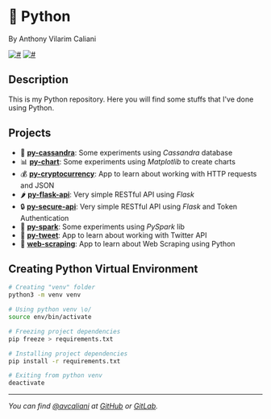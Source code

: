 # 🐍 Python
By Anthony Vilarim Caliani

[![#](https://img.shields.io/badge/licence-MIT-blue.svg)](#) [![#](https://img.shields.io/badge/python-3-yellow.svg)](#)

## Description
This is my Python repository. Here you will find some stuffs that I've done using Python.

## Projects

- 👀 **[py-cassandra](py-cassandra/README.md)**: Some experiments using _Cassandra_ database
- 📊 **[py-chart](py-chart/README.md)**: Some experiments using _Matplotlib_ to create charts
- 💰 **[py-cryptocurrency](py-cryptocurrency/README.md)**: App to learn about working with HTTP requests and JSON
- 🌶 **[py-flask-api](py-flask-api/README.md)**: Very simple RESTful API using _Flask_
- 🔒 **[py-secure-api](py-secure-api/README.md)**: Very simple RESTful API using _Flask_ and Token Authentication
- 🌠 **[py-spark](py-spark/README.md)**: Some experiments using _PySpark_ lib
- 🐣 **[py-tweet](py-tweet/README.md)**: App to learn about working with Twitter API
- 🧹 **[web-scraping](web-scraping/README.md)**: App to learn about Web Scraping using Python

## Creating Python Virtual Environment

```sh
# Creating "venv" folder
python3 -m venv venv

# Using python venv \o/
source env/bin/activate

# Freezing project dependencies
pip freeze > requirements.txt

# Installing project dependencies
pip install -r requirements.txt

# Exiting from python venv
deactivate
```

---

_You can find [@avcaliani](#) at [GitHub](https://github.com/avcaliani) or [GitLab](https://gitlab.com/avcaliani)._
